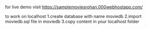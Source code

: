 for live demo visit https://samplemoviesrohan.000webhostapp.com/


to work on localhost 
1.create database with name moviedb
2.import moviedb.sql file in moviedb
3.copy content in your localhost folder
